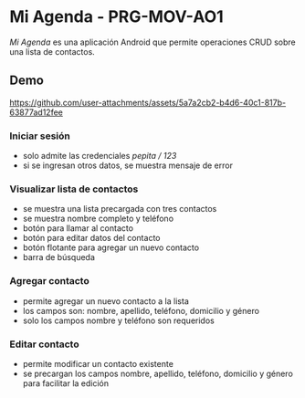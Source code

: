 # Mi Agenda - PRG-MOV-AO1
*Mi Agenda* es una aplicación Android que permite operaciones CRUD sobre una lista de contactos.

## Demo
https://github.com/user-attachments/assets/5a7a2cb2-b4d6-40c1-817b-63877ad12fee

### Iniciar sesión
  - solo admite las credenciales *pepita / 123*
  - si se ingresan otros datos, se muestra mensaje de error

### Visualizar lista de contactos
  - se muestra una lista precargada con tres contactos
  - se muestra nombre completo y teléfono
  - botón para llamar al contacto
  - botón para editar datos del contacto
  - botón flotante para agregar un nuevo contacto
  - barra de búsqueda

### Agregar contacto
  - permite agregar un nuevo contacto a la lista
  - los campos son: nombre, apellido, teléfono, domicilio y género
  - solo los campos nombre y teléfono son requeridos

### Editar contacto
  - permite modificar un contacto existente
  - se precargan los campos nombre, apellido, teléfono, domicilio y género para facilitar la edición
